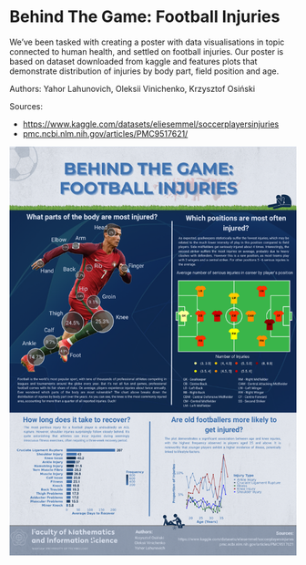 # Behind The Game: Football Injuries
We’ve been tasked with creating a poster with data visualisations in topic connected to human health, and settled on football injuries. Our poster is based on dataset downloaded from kaggle and features plots that demonstrate distribution of injuries by body part, field position and age.

Authors: Yahor Lahunovich, Oleksii Vinichenko, Krzysztof Osiński 

Sources: 
- https://www.kaggle.com/datasets/eliesemmel/soccerplayersinjuries
- [pmc.ncbi.nlm.nih.gov/articles/PMC9517621/](https://pmc.ncbi.nlm.nih.gov/articles/PMC9517621/)



![Football Injuries](Lahunovich_Vinichenko_Osinski.png)